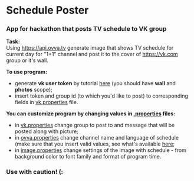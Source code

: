 # Schedule Poster
### App for hackathon that posts TV schedule to VK group  
    
**Task:**  
Using https://api.ovva.tv generate image that shows TV schedule for current day for "1+1" channel and post it to the cover of https://vk.com group or it's wall.

**To use program:**  
- generate **vk user token** by tutorial [here](https://vk.com/dev/implicit_flow_user) (you should have **wall** and **photos** scope);
- insert token and group id (to which you'd like to post) to corresponding fields in [vk.properties](../master/src/main/resources/vk.properties) file.
  
**You can customize program by changing values in [.properties](../master/src/main/resources/) files:**  
- in [vk.properties](../master/src/main/resources/vk.properties) change group to post to and message that will be posted along with picture;
- in [ovva.properties](../master/src/main/resources/ovva.properties) change channel name and language of schedule (make sure that you insert valid values, see what's available [here](https://api.ovva.tv/);
- in [image.properties](../master/src/main/resources/image.properties) change settings of the image with schedule - from background color to font family and format of program time.

### Use with caution! (:
